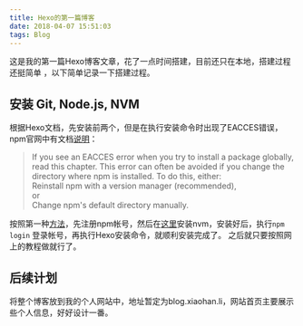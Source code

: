 ```yaml
---
title: Hexo的第一篇博客
date: 2018-04-07 15:51:03
tags: Blog
---
```

这是我的第一篇Hexo博客文章，花了一点时间搭建，目前还只在本地，搭建过程还挺简单 ，以下简单记录一下搭建过程。
## 安装 Git, Node.js, NVM
根据Hexo文档，先安装前两个，但是在执行安装命令时出现了EACCES错误，npm官网中有文档[说明](https://docs.npmjs.com/getting-started/fixing-npm-permissions#option-two-change-npms-default-directory)：
> If you see an EACCES error when you try to install a package globally, read this chapter. This error can often be avoided if you change the directory where npm is installed. To do this, either:  
> Reinstall npm with a version manager (recommended),  
> or  
> Change npm's default directory manually. 

按照第一种[方法](https://docs.npmjs.com/getting-started/installing-node)，先注册npm帐号，然后在[这里](https://github.com/creationix/nvm/blob/master/README.md#installation)安装nvm，安装好后，执行`npm login` 登录帐号，再执行Hexo安装命令，就顺利安装完成了。
之后就只要按照网上的教程做就行了。
## 后续计划
将整个博客放到我的个人网站中，地址暂定为blog.xiaohan.li，网站首页主要展示些个人信息，好好设计一番。
